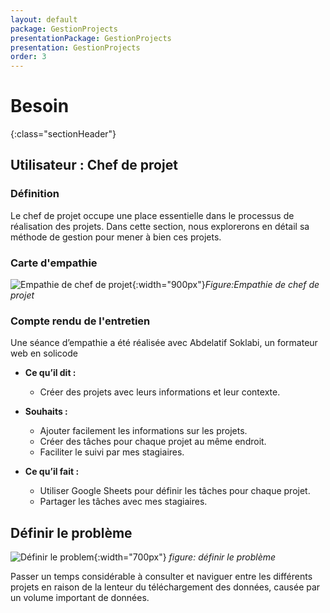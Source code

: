 ```yaml
---
layout: default
package: GestionProjects
presentationPackage: GestionProjects
presentation: GestionProjects
order: 3
---
```

# Besoin 
{:class="sectionHeader"}

<!-- new slide -->

## Utilisateur : Chef de projet 

### Définition

Le chef de projet occupe une place essentielle dans le processus de réalisation des projets. Dans cette section, nous explorerons en détail sa méthode de gestion pour mener à bien ces projets.

### Carte d'empathie


![Empathie de chef de projet](/lab_crud/besoin/images/empathyChef.PNG){:width="900px"}*Figure:Empathie de chef de projet*




<!-- note -->

### Compte rendu de l'entretien

Une séance d’empathie a été réalisée avec Abdelatif Soklabi, un formateur web en solicode

- **Ce qu’il dit :**

  - Créer des projets avec leurs informations et leur contexte.
  
- **Souhaits :**

  - Ajouter facilement les informations sur les projets.
  - Créer des tâches pour chaque projet au même endroit.
  - Faciliter le suivi par mes stagiaires.
  
- **Ce qu’il fait :**

  - Utiliser Google Sheets pour définir les tâches pour chaque projet.
  - Partager les tâches avec mes stagiaires.

<!-- new slide -->


## Définir le problème

![Définir le problem](/lab_crud/besoin/images/problem.jpg){:width="700px"}
*figure: définir le problème*

<!-- note -->

Passer un temps considérable à consulter et naviguer entre les différents projets en raison de la lenteur du téléchargement des données, causée par un volume important de données.

<!-- new slide -->

